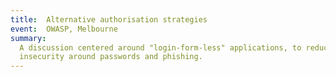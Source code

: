 ```yaml
---
title:  Alternative authorisation strategies
event:  OWASP, Melbourne
summary:
  A discussion centered around "login-form-less" applications, to reduce
  insecurity around passwords and phishing.
---
```


